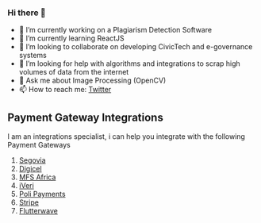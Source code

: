 ### Hi there 👋

- 🔭 I’m currently working on a Plagiarism Detection Software
- 🌱 I’m currently learning ReactJS
- 👯 I’m looking to collaborate on developing CivicTech and e-governance systems
- 🤔 I’m looking for help with algorithms and integrations to scrap high volumes of data from the internet
- 💬 Ask me about Image Processing (OpenCV)
- 📫 How to reach me: [Twitter](https://twitter.com/chinyavadav)

## Payment Gateway Integrations

I am an integrations specialist, i can help you integrate with the following Payment Gateways

1. [Segovia](https://www.thesegovia.com/)
2. [Digicel](https://www.digicelgroup.com/en.html)
3. [MFS Africa](https://mfsafrica.com/)
4. [iVeri](https://iveri.com/)
5. [Poli Payments](https://www.polipayments.com/)
6. [Stripe](https://stripe.com/docs/api)
7. [Flutterwave](https://flutterwave.com/us/)

